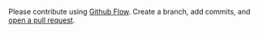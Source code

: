 Please contribute using [Github Flow](https://guides.github.com/introduction/flow/). Create a branch, add commits, and [open a pull request](https://github.com/rauhul/keychain/compare/).
